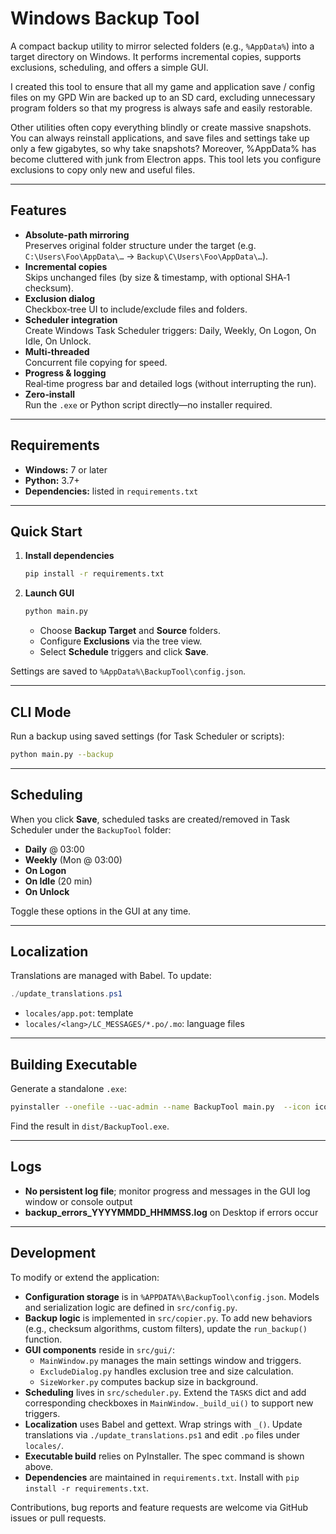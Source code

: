 # Windows Backup Tool

A compact backup utility to mirror selected folders (e.g., `%AppData%`) into a target directory on Windows. It performs
incremental copies, supports exclusions, scheduling, and offers a simple GUI.

I created this tool to ensure that all my game and application save / config files on my GPD Win are backed up to an SD card, excluding unnecessary program folders so that my progress is always safe and easily restorable. 

Other utilities often copy everything blindly or create massive snapshots. You can always reinstall applications, and save files and settings take up only a few gigabytes, so why take snapshots? Moreover, %AppData% has become cluttered with junk from Electron apps. This tool lets you configure exclusions to copy only new and useful files.

---

## Features

- **Absolute-path mirroring**  
  Preserves original folder structure under the target (e.g. `C:\Users\Foo\AppData\…` → `Backup\C\Users\Foo\AppData\…`).
- **Incremental copies**  
  Skips unchanged files (by size & timestamp, with optional SHA‑1 checksum).
- **Exclusion dialog**  
  Checkbox‑tree UI to include/exclude files and folders.
- **Scheduler integration**  
  Create Windows Task Scheduler triggers: Daily, Weekly, On Logon, On Idle, On Unlock.
- **Multi‑threaded**  
  Concurrent file copying for speed.
- **Progress & logging**  
  Real‑time progress bar and detailed logs (without interrupting the run).
- **Zero‑install**  
  Run the `.exe` or Python script directly—no installer required.

---

## Requirements

- **Windows:** 7 or later
- **Python:** 3.7+
- **Dependencies:** listed in `requirements.txt`

---

## Quick Start

1. **Install dependencies**
   ```bash
   pip install -r requirements.txt
   ```
2. **Launch GUI**
   ```bash
   python main.py
   ```
    - Choose **Backup Target** and **Source** folders.
    - Configure **Exclusions** via the tree view.
    - Select **Schedule** triggers and click **Save**.

Settings are saved to `%AppData%\BackupTool\config.json`.

---

## CLI Mode

Run a backup using saved settings (for Task Scheduler or scripts):

```bash
python main.py --backup
```

---

## Scheduling

When you click **Save**, scheduled tasks are created/removed in Task Scheduler under the `BackupTool` folder:

- **Daily** @ 03:00
- **Weekly** (Mon @ 03:00)
- **On Logon**
- **On Idle** (20 min)
- **On Unlock**

Toggle these options in the GUI at any time.

---

## Localization

Translations are managed with Babel. To update:

```powershell
./update_translations.ps1
```

- `locales/app.pot`: template
- `locales/<lang>/LC_MESSAGES/*.po/.mo`: language files

---

## Building Executable

Generate a standalone `.exe`:

```bash
pyinstaller --onefile --uac-admin --name BackupTool main.py  --icon icon/icon.ico
```

Find the result in `dist/BackupTool.exe`.

---

## Logs

- **No persistent log file**; monitor progress and messages in the GUI log window or console output
- **backup_errors_YYYYMMDD_HHMMSS.log** on Desktop if errors occur

---

## Development

To modify or extend the application:

- **Configuration storage** is in `%APPDATA%\BackupTool\config.json`. Models and serialization logic are defined in
  `src/config.py`.
- **Backup logic** is implemented in `src/copier.py`. To add new behaviors (e.g., checksum algorithms, custom filters),
  update the `run_backup()` function.
- **GUI components** reside in `src/gui/`:
    - `MainWindow.py` manages the main settings window and triggers.
    - `ExcludeDialog.py` handles exclusion tree and size calculation.
    - `SizeWorker.py` computes backup size in background.
- **Scheduling** lives in `src/scheduler.py`. Extend the `TASKS` dict and add corresponding checkboxes in
  `MainWindow._build_ui()` to support new triggers.
- **Localization** uses Babel and gettext. Wrap strings with `_()`. Update translations via `./update_translations.ps1`
  and edit `.po` files under `locales/`.
- **Executable build** relies on PyInstaller. The spec command is shown above.
- **Dependencies** are maintained in `requirements.txt`. Install with `pip install -r requirements.txt`.

Contributions, bug reports and feature requests are welcome via GitHub issues or pull requests.
